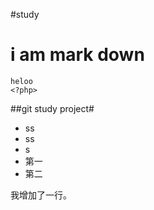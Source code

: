 #study
# i am mark down #
    heloo
    <?php>
##git study project#
- ss
- ss
- s
- 第一
- 第二

我增加了一行。